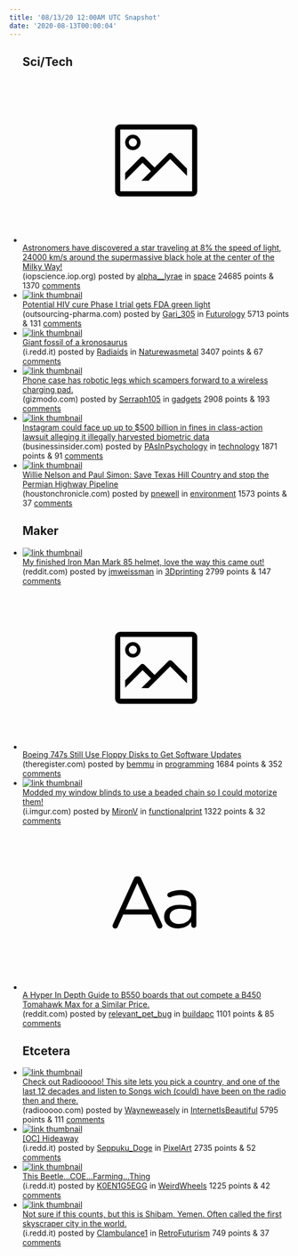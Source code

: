 ```yaml
---
title: '08/13/20 12:00AM UTC Snapshot'
date: '2020-08-13T00:00:04'
---
```

<ul>
<h2>Sci/Tech</h2>

<li><a href='https://iopscience.iop.org/article/10.3847/1538-4357/ab9c1c#apjab9c1cf10'><svg version='1.1' viewBox='-34 -14 104 64' preserveAspectRatio='xMidYMid meet' xmlns='http://www.w3.org/2000/svg' xmlns:xlink='http://www.w3.org/1999/xlink'>
    <title>link thumbnail</title>
    <path d='M32,4H4A2,2,0,0,0,2,6V30a2,2,0,0,0,2,2H32a2,2,0,0,0,2-2V6A2,2,0,0,0,32,4ZM4,30V6H32V30Z'></path>
    <path d='M8.92,14a3,3,0,1,0-3-3A3,3,0,0,0,8.92,14Zm0-4.6A1.6,1.6,0,1,1,7.33,11,1.6,1.6,0,0,1,8.92,9.41Z'></path>
    <path d='M22.78,15.37l-5.4,5.4-4-4a1,1,0,0,0-1.41,0L5.92,22.9v2.83l6.79-6.79L16,22.18l-3.75,3.75H15l8.45-8.45L30,24V21.18l-5.81-5.81A1,1,0,0,0,22.78,15.37Z'></path>
    </svg></a><div><div class='linkTitle'><a href='https://iopscience.iop.org/article/10.3847/1538-4357/ab9c1c#apjab9c1cf10'>Astronomers have discovered a star traveling at 8% the speed of light, 24000 km/s around the supermassive black hole at the center of the Milky Way!</a></div>(iopscience.iop.org) posted by <a href='https://www.reddit.com/user/alpha__lyrae'>alpha__lyrae</a> in <a href='https://www.reddit.com/r/space'>space</a> 24685 points & 1370 <a href='https://www.reddit.com/r/space/comments/i8difx/astronomers_have_discovered_a_star_traveling_at_8/'>comments</a></div></li>

<li><a href='https://www.outsourcing-pharma.com/Article/2020/08/11/Potential-HIV-cure-Phase-I-trial-gets-FDA-green-light#'><img src='https://b.thumbs.redditmedia.com/tY1vX3bSYr8By53jLZ7VfHJfTO_p_m8p5g6UFgtZ9LQ.jpg' alt='link thumbnail'></a><div><div class='linkTitle'><a href='https://www.outsourcing-pharma.com/Article/2020/08/11/Potential-HIV-cure-Phase-I-trial-gets-FDA-green-light#'>Potential HIV cure Phase I trial gets FDA green light</a></div>(outsourcing-pharma.com) posted by <a href='https://www.reddit.com/user/Gari_305'>Gari_305</a> in <a href='https://www.reddit.com/r/Futurology'>Futurology</a> 5713 points & 131 <a href='https://www.reddit.com/r/Futurology/comments/i8ehn7/potential_hiv_cure_phase_i_trial_gets_fda_green/'>comments</a></div></li>

<li><a href='https://i.redd.it/9vomuksotkg51.png'><img src='https://a.thumbs.redditmedia.com/gSg8By5NH31Pi5AAD6Jk7ygr3Gz_Lz8xRHfuD_aqn10.jpg' alt='link thumbnail'></a><div><div class='linkTitle'><a href='https://i.redd.it/9vomuksotkg51.png'>Giant fossil of a kronosaurus</a></div>(i.redd.it) posted by <a href='https://www.reddit.com/user/Radiaids'>Radiaids</a> in <a href='https://www.reddit.com/r/Naturewasmetal'>Naturewasmetal</a> 3407 points & 67 <a href='https://www.reddit.com/r/Naturewasmetal/comments/i8e2xw/giant_fossil_of_a_kronosaurus/'>comments</a></div></li>

<li><a href='https://gizmodo.com/this-case-gives-your-phone-robotic-legs-so-it-can-crawl-1844697587'><img src='https://b.thumbs.redditmedia.com/SxpAw1xnaxgKF5DurHaopOrjSJVbrMHHQAZO2Jy5VNs.jpg' alt='link thumbnail'></a><div><div class='linkTitle'><a href='https://gizmodo.com/this-case-gives-your-phone-robotic-legs-so-it-can-crawl-1844697587'>Phone case has robotic legs which scampers forward to a wireless charging pad.</a></div>(gizmodo.com) posted by <a href='https://www.reddit.com/user/Serraph105'>Serraph105</a> in <a href='https://www.reddit.com/r/gadgets'>gadgets</a> 2908 points & 193 <a href='https://www.reddit.com/r/gadgets/comments/i8hh8j/phone_case_has_robotic_legs_which_scampers/'>comments</a></div></li>

<li><a href='https://www.businessinsider.com/instagram-facing-500-billion-in-fines-in-facial-recognition-lawsuit-2020-8'><img src='https://b.thumbs.redditmedia.com/rlKXLmGQo80-yxMBg-CVPZ5ipIUwobt-EphTjEO6-EQ.jpg' alt='link thumbnail'></a><div><div class='linkTitle'><a href='https://www.businessinsider.com/instagram-facing-500-billion-in-fines-in-facial-recognition-lawsuit-2020-8'>Instagram could face up up to $500 billion in fines in class-action lawsuit alleging it illegally harvested biometric data</a></div>(businessinsider.com) posted by <a href='https://www.reddit.com/user/PAsInPsychology'>PAsInPsychology</a> in <a href='https://www.reddit.com/r/technology'>technology</a> 1871 points & 91 <a href='https://www.reddit.com/r/technology/comments/i8flpq/instagram_could_face_up_up_to_500_billion_in/'>comments</a></div></li>

<li><a href='https://www.houstonchronicle.com/opinion/outlook/article/willie-nelson-paul-simon-save-texas-hill-country-15473470.php?utm_term=0_724b1f01f5-0d469340f9-89277095&amp;utm_campaign=Hot%20News&amp;utm_medium=email&amp;_hsmi=93090509&amp;_hsenc=p2ANqtz-9lYXD9hQMQMRFE8kpUTuQpNwEMle4Cavznkpe4uKdItH_XcBmGiEpECNQzSClWeBNBrVunmVy6xA6eyCFrbM_ffqQETg&amp;utm_content=93090509&amp;utm_source=hs_email'><img src='https://a.thumbs.redditmedia.com/zizsfBzkof8Yhl4Tvv_ekAd5MEBLfUGKJJshqUeJ2M0.jpg' alt='link thumbnail'></a><div><div class='linkTitle'><a href='https://www.houstonchronicle.com/opinion/outlook/article/willie-nelson-paul-simon-save-texas-hill-country-15473470.php?utm_term=0_724b1f01f5-0d469340f9-89277095&amp;utm_campaign=Hot%20News&amp;utm_medium=email&amp;_hsmi=93090509&amp;_hsenc=p2ANqtz-9lYXD9hQMQMRFE8kpUTuQpNwEMle4Cavznkpe4uKdItH_XcBmGiEpECNQzSClWeBNBrVunmVy6xA6eyCFrbM_ffqQETg&amp;utm_content=93090509&amp;utm_source=hs_email'>Willie Nelson and Paul Simon: Save Texas Hill Country and stop the Permian Highway Pipeline</a></div>(houstonchronicle.com) posted by <a href='https://www.reddit.com/user/pnewell'>pnewell</a> in <a href='https://www.reddit.com/r/environment'>environment</a> 1573 points & 37 <a href='https://www.reddit.com/r/environment/comments/i8d5g6/willie_nelson_and_paul_simon_save_texas_hill/'>comments</a></div></li>

<h2>Maker</h2>

<li><a href='https://www.reddit.com/gallery/i8cgr6'><img src='https://a.thumbs.redditmedia.com/w9zN7-smFkClSzqkCYUWbvvfwifTBn7Ntjij36oaKO0.jpg' alt='link thumbnail'></a><div><div class='linkTitle'><a href='https://www.reddit.com/gallery/i8cgr6'>My finished Iron Man Mark 85 helmet, love the way this came out!</a></div>(reddit.com) posted by <a href='https://www.reddit.com/user/jmweissman'>jmweissman</a> in <a href='https://www.reddit.com/r/3Dprinting'>3Dprinting</a> 2799 points & 147 <a href='https://www.reddit.com/r/3Dprinting/comments/i8cgr6/my_finished_iron_man_mark_85_helmet_love_the_way/'>comments</a></div></li>

<li><a href='https://www.theregister.com/2020/08/10/boeing_747_floppy_drive_updates_walkthrough/'><svg version='1.1' viewBox='-34 -14 104 64' preserveAspectRatio='xMidYMid meet' xmlns='http://www.w3.org/2000/svg' xmlns:xlink='http://www.w3.org/1999/xlink'>
    <title>link thumbnail</title>
    <path d='M32,4H4A2,2,0,0,0,2,6V30a2,2,0,0,0,2,2H32a2,2,0,0,0,2-2V6A2,2,0,0,0,32,4ZM4,30V6H32V30Z'></path>
    <path d='M8.92,14a3,3,0,1,0-3-3A3,3,0,0,0,8.92,14Zm0-4.6A1.6,1.6,0,1,1,7.33,11,1.6,1.6,0,0,1,8.92,9.41Z'></path>
    <path d='M22.78,15.37l-5.4,5.4-4-4a1,1,0,0,0-1.41,0L5.92,22.9v2.83l6.79-6.79L16,22.18l-3.75,3.75H15l8.45-8.45L30,24V21.18l-5.81-5.81A1,1,0,0,0,22.78,15.37Z'></path>
    </svg></a><div><div class='linkTitle'><a href='https://www.theregister.com/2020/08/10/boeing_747_floppy_drive_updates_walkthrough/'>Boeing 747s Still Use Floppy Disks to Get Software Updates</a></div>(theregister.com) posted by <a href='https://www.reddit.com/user/bemmu'>bemmu</a> in <a href='https://www.reddit.com/r/programming'>programming</a> 1684 points & 352 <a href='https://www.reddit.com/r/programming/comments/i8e0ai/boeing_747s_still_use_floppy_disks_to_get/'>comments</a></div></li>

<li><a href='https://i.imgur.com/RW86rcM.jpg'><img src='https://b.thumbs.redditmedia.com/4wk2lE9b1sag03zqZzTdHdd0gtEpM9seApVLwwKeFZc.jpg' alt='link thumbnail'></a><div><div class='linkTitle'><a href='https://i.imgur.com/RW86rcM.jpg'>Modded my window blinds to use a beaded chain so I could motorize them!</a></div>(i.imgur.com) posted by <a href='https://www.reddit.com/user/MironV'>MironV</a> in <a href='https://www.reddit.com/r/functionalprint'>functionalprint</a> 1322 points & 32 <a href='https://www.reddit.com/r/functionalprint/comments/i8514d/modded_my_window_blinds_to_use_a_beaded_chain_so/'>comments</a></div></li>

<li><a href='https://www.reddit.com/r/buildapc/comments/i8jz6a/a_hyper_in_depth_guide_to_b550_boards_that_out/'><svg version='1.1' viewBox='-34 -12 104 64' preserveAspectRatio='xMidYMid slice' xmlns='http://www.w3.org/2000/svg' xmlns:xlink='http://www.w3.org/1999/xlink'>
    <title>text link thumbnail</title>
    <path d='M12.19,8.84a1.45,1.45,0,0,0-1.4-1h-.12a1.46,1.46,0,0,0-1.42,1L1.14,26.56a1.29,1.29,0,0,0-.14.59,1,1,0,0,0,1,1,1.12,1.12,0,0,0,1.08-.77l2.08-4.65h11l2.08,4.59a1.24,1.24,0,0,0,1.12.83,1.08,1.08,0,0,0,1.08-1.08,1.64,1.64,0,0,0-.14-.57ZM6.08,20.71l4.59-10.22,4.6,10.22Z'>
    </path>
    <path d='M32.24,14.78A6.35,6.35,0,0,0,27.6,13.2a11.36,11.36,0,0,0-4.7,1,1,1,0,0,0-.58.89,1,1,0,0,0,.94.92,1.23,1.23,0,0,0,.39-.08,8.87,8.87,0,0,1,3.72-.81c2.7,0,4.28,1.33,4.28,3.92v.5a15.29,15.29,0,0,0-4.42-.61c-3.64,0-6.14,1.61-6.14,4.64v.05c0,2.95,2.7,4.48,5.37,4.48a6.29,6.29,0,0,0,5.19-2.48V26.9a1,1,0,0,0,1,1,1,1,0,0,0,1-1.06V19A5.71,5.71,0,0,0,32.24,14.78Zm-.56,7.7c0,2.28-2.17,3.89-4.81,3.89-1.94,0-3.61-1.06-3.61-2.86v-.06c0-1.8,1.5-3,4.2-3a15.2,15.2,0,0,1,4.22.61Z'>
    </path>
    </svg></a><div><div class='linkTitle'><a href='https://www.reddit.com/r/buildapc/comments/i8jz6a/a_hyper_in_depth_guide_to_b550_boards_that_out/'>A Hyper In Depth Guide to B550 boards that out compete a B450 Tomahawk Max for a Similar Price.</a></div>(reddit.com) posted by <a href='https://www.reddit.com/user/relevant_pet_bug'>relevant_pet_bug</a> in <a href='https://www.reddit.com/r/buildapc'>buildapc</a> 1101 points & 85 <a href='https://www.reddit.com/r/buildapc/comments/i8jz6a/a_hyper_in_depth_guide_to_b550_boards_that_out/'>comments</a></div></li>

<h2>Etcetera</h2>

<li><a href='https://radiooooo.com/'><img src='https://b.thumbs.redditmedia.com/eLyPTOkpsgMwJRpWCWp1j5OvxT8g45aa6OLaH3-N1dc.jpg' alt='link thumbnail'></a><div><div class='linkTitle'><a href='https://radiooooo.com/'>Check out Radiooooo! This site lets you pick a country, and one of the last 12 decades and listen to Songs wich (could) have been on the radio then and there.</a></div>(radiooooo.com) posted by <a href='https://www.reddit.com/user/Wayneweasely'>Wayneweasely</a> in <a href='https://www.reddit.com/r/InternetIsBeautiful'>InternetIsBeautiful</a> 5795 points & 111 <a href='https://www.reddit.com/r/InternetIsBeautiful/comments/i89beq/check_out_radiooooo_this_site_lets_you_pick_a/'>comments</a></div></li>

<li><a href='https://i.redd.it/4236c360nkg51.gif'><img src='https://b.thumbs.redditmedia.com/GXjS497z_8BOxElPronBrZrkZxcd0Z9Xknqk1ajctlk.jpg' alt='link thumbnail'></a><div><div class='linkTitle'><a href='https://i.redd.it/4236c360nkg51.gif'>[OC] Hideaway</a></div>(i.redd.it) posted by <a href='https://www.reddit.com/user/Seppuku_Doge'>Seppuku_Doge</a> in <a href='https://www.reddit.com/r/PixelArt'>PixelArt</a> 2735 points & 52 <a href='https://www.reddit.com/r/PixelArt/comments/i8dhzi/oc_hideaway/'>comments</a></div></li>

<li><a href='https://i.redd.it/ndfsqn336kg51.jpg'><img src='https://b.thumbs.redditmedia.com/NueeHKKjL_gXerv-x9ZkacqYBJTaEx568EfUV-vPD_s.jpg' alt='link thumbnail'></a><div><div class='linkTitle'><a href='https://i.redd.it/ndfsqn336kg51.jpg'>This Beetle...COE...Farming...Thing</a></div>(i.redd.it) posted by <a href='https://www.reddit.com/user/K0EN1G5EGG'>K0EN1G5EGG</a> in <a href='https://www.reddit.com/r/WeirdWheels'>WeirdWheels</a> 1225 points & 42 <a href='https://www.reddit.com/r/WeirdWheels/comments/i8c5sc/this_beetlecoefarmingthing/'>comments</a></div></li>

<li><a href='https://i.redd.it/46hxhbsoqmg51.jpg'><img src='https://a.thumbs.redditmedia.com/kTv019fUPCswibgiNim2_TujS9iqZsJHmgQFB9GhDs0.jpg' alt='link thumbnail'></a><div><div class='linkTitle'><a href='https://i.redd.it/46hxhbsoqmg51.jpg'>Not sure if this counts, but this is Shibam, Yemen. Often called the first skyscraper city in the world.</a></div>(i.redd.it) posted by <a href='https://www.reddit.com/user/Clambulance1'>Clambulance1</a> in <a href='https://www.reddit.com/r/RetroFuturism'>RetroFuturism</a> 749 points & 37 <a href='https://www.reddit.com/r/RetroFuturism/comments/i8laxs/not_sure_if_this_counts_but_this_is_shibam_yemen/'>comments</a></div></li>

</ul>
